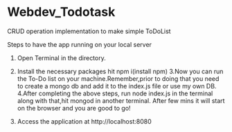 # Webdev_Todotask
CRUD operation implementation to make simple ToDoList

Steps to have the app running on your local server
1. Open Terminal in the  directory.
2. Install the necessary packages 
hit npm i(install npm)
3.Now you can run the To-Do list on your machine.Remember,prior to doing that you need to create a mongo db and add it to the index.js file or use my own DB.
4.After completing the above steps, run node index.js in the terminal along with that,hit mongod in another terminal. After few mins it will start on the browser and you are good to go!

5. Access the application at http://localhost:8080
